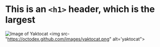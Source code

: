 # This is an `<h1>` header, which is the largest
![Image of Yaktocat](https://octodex.github.com/images/yaktocat.png)
<img src-"https://octodex.github.com/images/yaktocat.png" alt='yaktocat">
